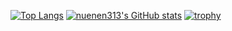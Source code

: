 [![Top Langs](https://github-readme-stats.vercel.app/api/top-langs/?username=nuenen313&hide=java&theme=apprentice)](https://github.com/anuraghazra/github-readme-stats)
[![nuenen313's GitHub stats](https://github-readme-stats.vercel.app/api?username=nuenen313&hide_rank=true&show_icons=true&theme=apprentice)](https://github.com/anuraghazra/github-readme-stats)
[![trophy](https://github-profile-trophy.vercel.app/?username=nuenen313theme=apprentice)](https://github.com/ryo-ma/github-profile-trophy)
